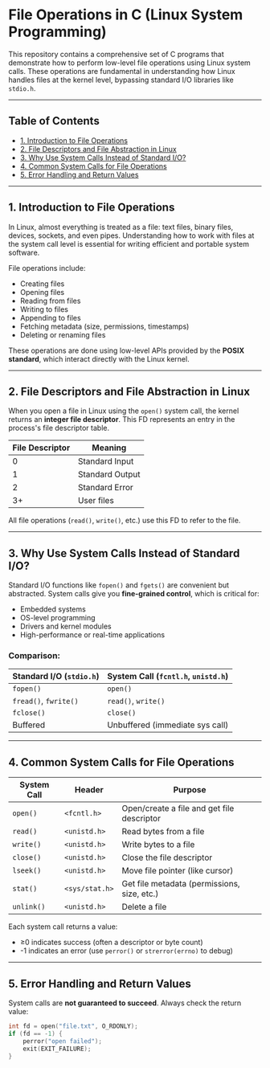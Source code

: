 # File Operations in C (Linux System Programming)

This repository contains a comprehensive set of C programs that demonstrate how to perform low-level file operations using Linux system calls. These operations are fundamental in understanding how Linux handles files at the kernel level, bypassing standard I/O libraries like `stdio.h`.

---

## Table of Contents

- [1. Introduction to File Operations](#1-introduction-to-file-operations)
- [2. File Descriptors and File Abstraction in Linux](#2-file-descriptors-and-file-abstraction-in-linux)
- [3. Why Use System Calls Instead of Standard I/O?](#3-why-use-system-calls-instead-of-standard-io)
- [4. Common System Calls for File Operations](#4-common-system-calls-for-file-operations)
- [5. Error Handling and Return Values](#5-error-handling-and-return-values)

---

## 1. Introduction to File Operations

In Linux, almost everything is treated as a file: text files, binary files, devices, sockets, and even pipes. Understanding how to work with files at the system call level is essential for writing efficient and portable system software.

File operations include:

- Creating files
- Opening files
- Reading from files
- Writing to files
- Appending to files
- Fetching metadata (size, permissions, timestamps)
- Deleting or renaming files

These operations are done using low-level APIs provided by the **POSIX standard**, which interact directly with the Linux kernel.

---

## 2. File Descriptors and File Abstraction in Linux

When you open a file in Linux using the `open()` system call, the kernel returns an **integer file descriptor**. This FD represents an entry in the process's file descriptor table.

| File Descriptor | Meaning         |
|-----------------|-----------------|
| 0               | Standard Input  |
| 1               | Standard Output |
| 2               | Standard Error  |
| 3+              | User files      |

All file operations (`read()`, `write()`, etc.) use this FD to refer to the file.

---

## 3. Why Use System Calls Instead of Standard I/O?

Standard I/O functions like `fopen()` and `fgets()` are convenient but abstracted. System calls give you **fine-grained control**, which is critical for:

- Embedded systems
- OS-level programming
- Drivers and kernel modules
- High-performance or real-time applications

### Comparison:

| Standard I/O (`stdio.h`)  | System Call (`fcntl.h`, `unistd.h`) |
|---------------------------|--------------------------------------|
| `fopen()`                 | `open()`                             |
| `fread()`, `fwrite()`     | `read()`, `write()`                  |
| `fclose()`                | `close()`                            |
| Buffered                  | Unbuffered (immediate sys call)      |

---

## 4. Common System Calls for File Operations

| System Call | Header         | Purpose                                        |
|-------------|----------------|------------------------------------------------|
| `open()`    | `<fcntl.h>`    | Open/create a file and get file descriptor     |
| `read()`    | `<unistd.h>`   | Read bytes from a file                         |
| `write()`   | `<unistd.h>`   | Write bytes to a file                          |
| `close()`   | `<unistd.h>`   | Close the file descriptor                      |
| `lseek()`   | `<unistd.h>`   | Move file pointer (like cursor)                |
| `stat()`    | `<sys/stat.h>` | Get file metadata (permissions, size, etc.)    |
| `unlink()`  | `<unistd.h>`   | Delete a file                                  |

Each system call returns a value:
- ≥0 indicates success (often a descriptor or byte count)
- -1 indicates an error (use `perror()` or `strerror(errno)` to debug)

---

## 5. Error Handling and Return Values

System calls are **not guaranteed to succeed**. Always check the return value:

```c
int fd = open("file.txt", O_RDONLY);
if (fd == -1) {
    perror("open failed");
    exit(EXIT_FAILURE);
}
